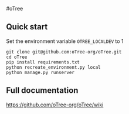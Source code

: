 #oTree


## Quick start

Set the environment variable `OTREE_LOCALDEV` to 1

    git clone git@github.com:oTree-org/oTree.git
    cd oTree
    pip install requirements.txt
    python recreate_environment.py local
    python manage.py runserver

## Full documentation
https://github.com/oTree-org/oTree/wiki
